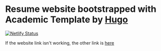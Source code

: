 # Resume website bootstrapped with Academic Template by [Hugo](https://github.com/gohugoio/hugo)

[![Netlify Status](https://api.netlify.com/api/v1/badges/e3b2b64d-1bee-4c0d-82b5-16153ea87a4e/deploy-status)](https://app.netlify.com/sites/lcamcam/deploys)

If the website link isn't working, the other link is [here](https://lcamcam.netlify.app/)
